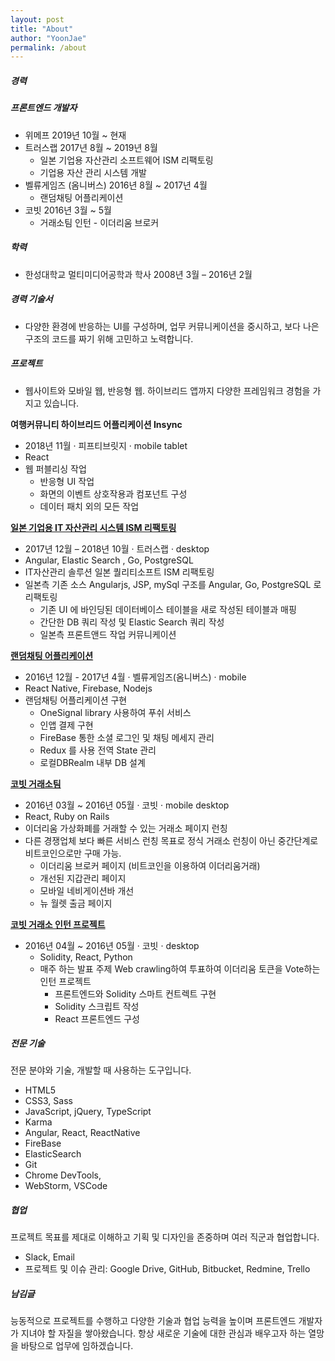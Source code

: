 ```yaml
---
layout: post
title: "About"
author: "YoonJae"
permalink: /about
---
```

##### **경력**
##### 프론트엔드 개발자
- 위메프 2019년 10월 ~ 현재
- 트러스랩 2017년 8월 ~ 2019년 8월
  - 일본 기업용 자산관리 소프트웨어 ISM 리팩토링
  - 기업용 자산 관리 시스템 개발
- 벨류게임즈 (옴니버스) 2016년 8월 ~ 2017년 4월
  - 랜덤채팅 어플리케이션
- 코빗 2016년 3월 ~ 5월
  - 거래소팀 인턴 - 이더리움 브로커

##### **학력**
- 한성대학교 멀티미디어공학과 학사 2008년 3월 – 2016년 2월

##### 경력 기술서
 - 다양한 환경에 반응하는 UI를 구성하며, 업무 커뮤니케이션을 중시하고, 보다 나은 구조의 코드를 짜기 위해 고민하고 노력합니다.

##### **프로젝트**
- 웹사이트와 모바일 웹, 반응형 웹. 하이브리드 앱까지 다양한 프레임워크 경험을 가지고 있습니다.

**여행커뮤니티 하이브리드 어플리케이션 Insync**
  - 2018년 11월 · 피프티브릿지 · mobile tablet
  - React
  - 웹 퍼블리싱 작업
    - 반응형 UI 작업
    - 화면의 이벤트 상호작용과 컴포넌트 구성
    - 데이터 패치 외의 모든 작업


**[일본 기업용 IT 자산관리 시스템 ISM 리팩토링](../truslab)**
  - 2017년 12월 – 2018년 10월 · 트러스랩 · desktop
  - Angular, Elastic Search , Go, PostgreSQL
  - IT자산관리 솔루션 일본 퀄리티소프트 ISM 리팩토링
  - 일본측 기존 소스 Angularjs, JSP, mySql 구조를 Angular, Go, PostgreSQL 로 리팩토링
    - 기존 UI 에 바인딩된 데이터베이스 테이블을 새로 작성된 테이블과 매핑
    - 간단한 DB 쿼리 작성 및 Elastic Search 쿼리 작성
    - 일본측 프론트앤드 작업 커뮤니케이션

**[랜덤채팅 어플리케이션](../valuegames)**
  - 2016년 12월 - 2017년 4월 · 벨류게임즈(옴니버스) · mobile
  - React Native, Firebase, Nodejs
  - 랜덤채팅 어플리케이션 구현
    - OneSignal library 사용하여 푸쉬 서비스
    - 인앱 결제 구현
    - FireBase 통한 소셜 로그인 및 채팅 메세지 관리
    - Redux 를 사용 전역 State 관리
    - 로컬DBRealm 내부 DB 설계

**[코빗 거래소팀](../korbit)**
  - 2016년 03월 ~ 2016년 05월 · 코빗 · mobile desktop
  - React, Ruby on Rails
  - 이더리움 가상화폐를 거래할 수 있는 거래소 페이지 런칭
  - 다른 경쟁업체 보다 빠른 서비스 런칭 목표로 정식 거래소 런칭이 아닌 중간단계로 비트코인으로만 구매 가능.
    - 이더리움 브로커 페이지 (비트코인을 이용하여 이더리움거래)
    - 개선된 지갑관리 페이지
    - 모바일 네비게이션바 개선
    - 뉴 월렛 출금 페이지

**[코빗 거래소 인턴 프로젝트](../korbit)**
  - 2016년 04월 ~ 2016년 05월 · 코빗 · desktop
    - Solidity, React, Python
    - 매주 하는 발표 주제 Web crawling하여 투표하여 이더리움 토큰을 Vote하는 인턴 프로젝트
      - 프론트엔드와 Solidity 스마트 컨트렉트 구현
      - Solidity 스크립트 작성
      - React 프론트엔드 구성

##### **전문 기술**

전문 분야와 기술, 개발할 때 사용하는 도구입니다.

- HTML5
- CSS3, Sass
- JavaScript, jQuery, TypeScript
- Karma
- Angular, React, ReactNative
- FireBase
- ElasticSearch
- Git
- Chrome DevTools,
- WebStorm, VSCode

##### **협업**

프로젝트 목표를 제대로 이해하고 기획 및 디자인을 존중하며 여러 직군과 협업합니다.

- Slack, Email
- 프로젝트 및 이슈 관리: Google Drive, GitHub, Bitbucket, Redmine, Trello

##### **남김글**

능동적으로 프로젝트를 수행하고 다양한 기술과 협업 능력을 높이며 프론트엔드 개발자가 지녀야 할 자질을 쌓아왔습니다. 항상 새로운 기술에 대한 관심과 배우고자 하는 열망을 바탕으로 업무에 임하겠습니다.
